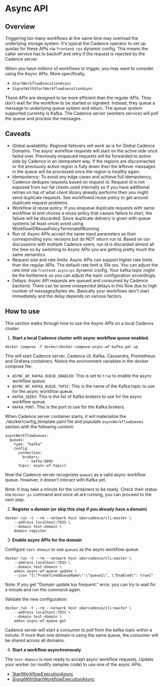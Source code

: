 # Async API

## Overview

Triggering too many workflows at the same time may overload the underlying storage system. It's typical the Cadence operator to set up quotas for these APIs via `frontend.rps` dynamic config. This means the caller service has to backoff and retry if the request is rejected by the Cadence server.

When you have millions of workflows to trigger, you may want to consider using the Async APIs. More specifically,
- `StartWorkflowExecutionAsync`
- `SignalWithStartWorkflowExecutionAsync`

These APIs are designed to be more efficient than the regular APIs. They don't wait for the workflow to be started or signaled. Instead, they queue a message to underlying queue system and return. The queue system supported currently is Kafka. The Cadence server (workers service) will poll the queue and process the messages.

## Caveats

- Global availability: Regional failovers will work as is for Global Cadence Domains. The async workflow requests will start on the active side once failed over. Previously enqueued requests will be forwarded to active side by Cadence in an idempotent way. If the regions are disconnected or the previously active region is fully down then the leftover messages in the queue will be processed once the region is healthy again.
- Idempotency: To avoid any edge cases and achieve full idempotency, Cadence dedupes requests based on request id. Request id is not exposed from our fat clients used internally so if you have additional retries on top of what client library already performs then you might send duplicate requests. See workflowid reuse policy to get around duplicate request problems.
- Workflow id reuse policy: If you enqueue duplicate requests with same workflow id and choose a reuse policy that causes failure to start, the failure will be discarded. Since duplicate delivery is given with queue systems (at least once) avoid using WorkflowIDReusePolicyTerminateIfRunning .
- Run id: Async APIs accept the same input parameters as their corresponding sync versions but do NOT return run id. Based on our discussions with multiple Cadence users, run id is discarded almost all the time so by switching to Async APIs you are getting pretty much the same semantics.
- Request size and rate limits: Async APIs can support higher rate limits than the regular APIs. The default rate limit is 10k rps. You can adjust the rate limit via `frontend.asyncrps` dynamic config. Your kafka topic might be the bottleneck so you can adjust the topic configuration accordingly.
- Delays: Async API requests are queued and consumed by Cadence backend. There can be some unexpected delays in this flow due to high number of messages/bytes etc. Basically your workflows don't start immediately and the delay depends on various factors.

## How to use

This section walks through how to use the Async APIs on a local Cadence cluster.


1. **Start a local Cadence cluster with async workflow queue enabled.**
```
docker compose -f docker/docker-compose-async-wf-kafka.yml up
```

This will start Cadence server, Cadence UI, Kafka, Cassandra, Prometheus and Grafana containers.
Notice the environment variables in the docker compose file:
- `ASYNC_WF_KAFKA_QUEUE_ENABLED`: This is set to `true` to enable the async workflow queue.
- `ASYNC_WF_KAFKA_QUEUE_TOPIC`: This is the name of the Kafka topic to use for the async workflow queue.
- `KAFKA_SEEDS`: This is the list of Kafka brokers to use for the async workflow queue.
- `KAFKA_PORT`: This is the port to use for the Kafka brokers.

When Cadence server container starts, it will materialize the ./docker/config_template.yaml file and populate `asyncWorkflowQueues` section with the following content:

```
asyncWorkflowQueues:
  queue1:
    type: "kafka"
    config:
      connection:
        brokers:
          - kafka:9092
      topic: async-wf-topic1
```

Now the Cadence server recognizes `queue1` as a valid async workflow queue. However, it doesn't interact with Kafka yet.

Note: It may take a minute for the containers to be ready. Check their status via `docker ps` command and once all are running, you can proceed to the next step.

2. **Register a domain (or skip this step if you already have a domain)**

```
docker run -t --rm --network host ubercadence/cli:master \
    --address localhost:7933 \
    --domain test-domain \
    domain register
```

3. **Enable async APIs for the domain**

Configure `test-domain` to use `queue1` as the async workflow queue.
```
docker run -t --rm --network host ubercadence/cli:master \
    --address localhost:7933 \
    --domain test-domain \
    admin async-wf-queue update \
    --json "{\"PredefinedQueueName\":\"queue1\", \"Enabled\": true}"
```

Note: If you get "Domain update too frequent." error, you can try to wait for a minute and run the command again.

Validate the new configuration:
```
docker run -t --rm --network host ubercadence/cli:master \
    --address localhost:7933 \
    --domain test-domain \
    admin async-wf-queue get
```

Cadence server will start a consumer to poll from the kafka topic within a minute. If more than one domain is using the same queue, the consumer will be shared across all domains.


4. **Start a workflow asynchronously**

The `test-domain` is now ready to accept async workflow requests. Update your worker (or modify samples code) to use one of the async APIs:
- [StartWorkflowExecutionAsync](https://github.com/cadence-workflow/cadence-idl/blob/0e56e57909d9fa738eaa8d7a9561ea16acdf51e4/proto/uber/cadence/api/v1/service_workflow.proto#L49)
- [SignalWithStartWorkflowExecutionAsync](https://github.com/cadence-workflow/cadence-idl/blob/0e56e57909d9fa738eaa8d7a9561ea16acdf51e4/proto/uber/cadence/api/v1/service_workflow.proto#L63)
